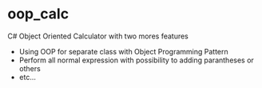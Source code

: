 # oop_calc
C# Object Oriented Calculator with two mores features 
- Using OOP for separate class with Object Programming Pattern 
- Perform all normal expression with possibility to adding parantheses or others
- etc...
